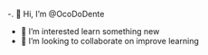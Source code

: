 -. 👋 Hi, I’m @OcoDoDente

- 👀 I’m interested learn something new
- 💞️ I’m looking to collaborate on improve learning

<!---
OcoDoDente/OcoDoDente is a ✨ special ✨ repository because its `README.md` (this file) appears on your GitHub profile.
You can click the Preview link to take a look at your changes.
--->
